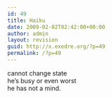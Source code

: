 ```yaml
---
id: 49
title: Haiku
date: 2009-02-02T02:42:00+00:00
author: admin
layout: revision
guid: http://x.exedre.org/?p=49
permalink: /?p=49
---
```

<span class="status_body">cannot change state<br /> he&#8217;s busy or even worst<br /> he has not a mind.</span>